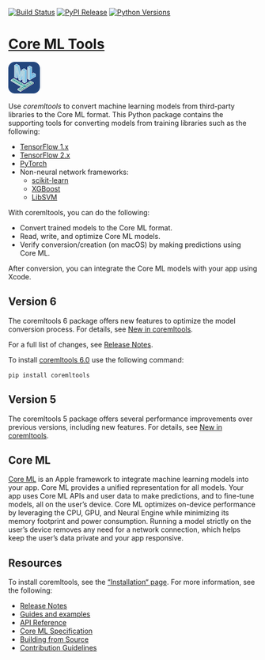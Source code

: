 [![Build Status](https://img.shields.io/gitlab/pipeline/zach_nation/coremltools/main)](https://gitlab.com/zach_nation/coremltools/-/pipelines?page=1&scope=branches&ref=main)
[![PyPI Release](https://img.shields.io/pypi/v/coremltools.svg)](#)
[![Python Versions](https://img.shields.io/pypi/pyversions/coremltools.svg)](#)

[Core ML Tools](https://coremltools.readme.io/docs)
=======================

![Core ML Tools logo](docs/logo.png)

Use *coremltools* to convert machine learning models from third-party libraries to the Core ML format. This Python package contains the supporting tools for converting models from training libraries such as the following:

* [TensorFlow 1.x](https://www.tensorflow.org/versions/r1.15/api_docs/python/tf)
* [TensorFlow 2.x](https://www.tensorflow.org/api_docs)
* [PyTorch](https://pytorch.org/)
* Non-neural network frameworks:
	* [scikit-learn](https://scikit-learn.org/stable/)
	* [XGBoost](https://xgboost.readthedocs.io/en/latest/)
	* [LibSVM](https://www.csie.ntu.edu.tw/~cjlin/libsvm/)

With coremltools, you can do the following:

* Convert trained models to the Core ML format.
* Read, write, and optimize Core ML models.
* Verify conversion/creation (on macOS) by making predictions using Core ML.

After conversion, you can integrate the Core ML models with your app using Xcode.


## Version 6

The coremltools 6 package offers new features to optimize the model conversion process. For details, see [New in coremltools](https://coremltools.readme.io/docs/new-in-coremltools).

For a full list of changes, see [Release Notes](https://github.com/apple/coremltools/releases/). 

To install [coremltools 6.0](https://github.com/apple/coremltools/releases/tag/6.0) use the following command:

```shell
pip install coremltools
```

## Version 5

The coremltools 5 package offers several performance improvements over previous versions, including new features. For details, see [New in coremltools](https://coremltools.readme.io/docs/new-in-coremltools).


## Core ML

[Core ML](https://developer.apple.com/documentation/coreml) is an Apple framework to integrate machine learning models into your app. Core ML provides a unified representation for all models. Your app uses Core ML APIs and user data to make predictions, and to fine-tune models, all on the user’s device. Core ML optimizes on-device performance by leveraging the CPU, GPU, and Neural Engine while minimizing its memory footprint and power consumption. Running a model strictly on the user’s device removes any need for a network connection, which helps keep the user’s data private and your app responsive.

## Resources

To install coremltools, see the [“Installation“ page](https://coremltools.readme.io/docs/installation). For more information, see the following:

* [Release Notes](https://github.com/apple/coremltools/releases/) 
* [Guides and examples](https://coremltools.readme.io/) 
* [API Reference](https://apple.github.io/coremltools/index.html)
* [Core ML Specification](https://apple.github.io/coremltools/mlmodel/index.html)
* [Building from Source](BUILDING.md)
* [Contribution Guidelines](CONTRIBUTING.md) 


